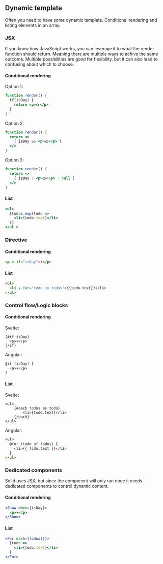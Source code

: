 ## Dynamic template

Often you need to have some dynamic template. Conditional rendering and listing elements in an array.

### JSX

If you know how JavaScript works, you can leverage it to what the render function should return. Meaning there are multiple ways to achive the same outcome. Multiple possibilities are good for flexibility, but it can also lead to confusing about which to choose.

#### Conditional rendering

Option 1:
```jsx
function render() {
  if(isDay) {
    return <p>🌞</p>
  }
}
```

Option 2:
```jsx
function render() {
  return <>
    { isDay && <p>🌞</p> }
  </>
}
```

Option 3:
```jsx
function render() {
  return <>
    { isDay ? <p>🌞</p> : null }
  </>
}
```

#### List

```jsx
<ul>
  {todos.map(todo => 
    <li>{todo.text}</li>
  )}
</ul >
```

### Directive

#### Conditional rendering

```html
<p v-if="isDay">☀️</p>
```

#### List

```html
<ul>
  <li v-for="todo in todos">{{todo.text}}</li>
</ul>
```

### Control flow/Logic blocks

#### Conditional rendering

Svelte:
```svelte
{#if isDay}
  <p>☀️</p>
{/if}
```

Angular:
```html
@if (isDay) {
  <p>☀️</p>
}
```

#### List

Svelte:
```svelte
<ul>
	{#each todos as todo}
		<li>{todo.text}</li>
	{/each}
</ul>
```

Angular:
```html
<ul>
  @for (todo of todos) {
    <li>{{ todo.text }}</li>
  }
</ul>
```

### Dedicated components

Solid uses JSX, but since the component will only run once it needs dedicated components to control dynamic content.

#### Conditional rendering

```jsx
<Show when={isDay}>
  <p>☀️</p>
</Show>
```

#### List

```jsx
<For each={todos()}>
  {todo =>
    <li>{todo.text}</li>
  }
</For>
```